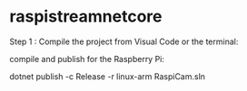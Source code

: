 # raspistreamnetcore

Step 1 : Compile the project from Visual Code or the terminal:

compile and publish for the Raspberry Pi:

dotnet publish -c Release -r linux-arm RaspiCam.sln

 
